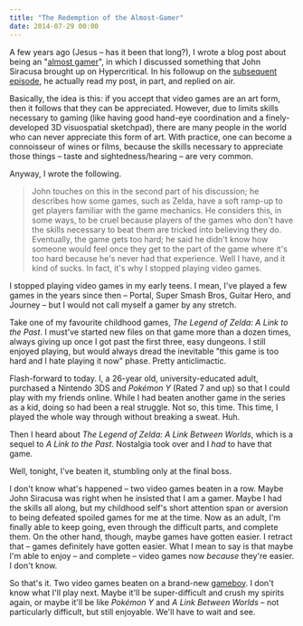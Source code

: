 ```yaml
---
title: "The Redemption of the Almost-Gamer"
date: 2014-07-29 00:00
---
```


<p>A few years ago (Jesus – has it been that long?), I wrote a blog post about being an "<a href="http://ashfurrow.com/blog/2012/04/the-joys-and-sorrows-of-being-an-almost-gamer">almost gamer</a>", in which I discussed something that John Siracusa brought up on Hypercritical. In his followup on the <a href="http://5by5.tv/hypercritical/66">subsequent episode</a>, he actually read my post, in part, and replied on air. </p>

<!-- more -->

<p>Basically, the idea is this: if you accept that video games are an art form, then it follows that they can be appreciated. However, due to limits skills necessary to gaming (like having good hand-eye coordination and a finely-developed 3D visuospatial sketchpad), there are many people in the world who can never appreciate this form of art. With practice, one can become a connoisseur of wines or films, because the skills necessary to appreciate those things – taste and sightedness/hearing – are very common. </p>

<p>Anyway, I wrote the following. </p>

<blockquote>
  John touches on this in the second part of his discussion; he describes how some games, such as Zelda, have a soft ramp-up to get players familiar with the game mechanics. He considers this, in some ways, to be cruel because players of the games who don't have the skills necessary to beat them are tricked into believing they do. Eventually, the game gets too hard; he said he didn't know how someone would feel once they get to the part of the game where it's too hard because he's never had that experience.
  Well I have, and it kind of sucks. In fact, it's why I stopped playing video games.
</blockquote>

<p>I stopped playing video games in my early teens. I mean, I've played a few games in the years since then – Portal, Super Smash Bros, Guitar Hero, and Journey – but I would not call myself a gamer by any stretch. </p>

<p>Take one of my favourite childhood games, <em>The Legend of Zelda: A Link to the Past</em>. I must've started new files on that game more than a dozen times, always giving up once I got past the first three, easy dungeons. I still enjoyed playing, but would always dread the inevitable "this game is too hard and I hate playing it now" phase. Pretty anticlimactic. </p>

<p>Flash-forward to today. I, a 26-year old, university-educated adult, purchased a Nintendo 3DS and <em>Pokémon Y</em> (Rated 7 and up) so that I could play with my friends online. While I had beaten another game in the series as a kid, doing so had been a real struggle. Not so, this time. This time, I played the whole way through without breaking a sweat. Huh. </p>

<p>Then I heard about <em>The Legend of Zelda: A Link Between Worlds</em>, which is a sequel to <em>A Link to the Past</em>. Nostalgia took over and I <em>had</em> to have that game. </p>

<p>Well, tonight, I've beaten it, stumbling only at the final boss. </p>

<p>I don't know what's happened – two video games beaten in a row. Maybe John Siracusa was right when he insisted that I am a gamer. Maybe I had the skills all along, but my childhood self's short attention span or aversion to being defeated spoiled games for me at the time. Now as an adult, I'm finally able to keep going, even through the difficult parts, and complete them. On the other hand, though, maybe games have gotten easier. I retract that – games definitely have gotten easier. What I mean to say is that maybe I'm able to enjoy – and complete – video games now <em>because</em> they're easier. I don't know. </p>

<p>So that's it. Two video games beaten on a brand-new <a href="https://twitter.com/ashfurrow/status/490441171999936512">gameboy</a>. I don't know what I'll play next. Maybe it'll be super-difficult and crush my spirits again, or maybe it'll be like <em>Pokémon Y</em> and <em>A Link Between Worlds</em> – not particularly difficult, but still enjoyable. We'll have to wait and see. </p>
